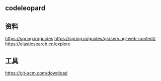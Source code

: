 ## codeleopard

## 资料
https://spring.io/guides
https://spring.io/guides/gs/serving-web-content/
https://elasticsearch.cn/explore


## 工具
https://git-scm.com/download